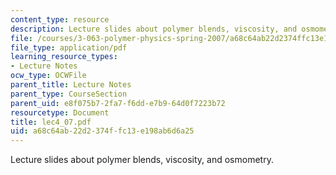 ```yaml
---
content_type: resource
description: Lecture slides about polymer blends, viscosity, and osmometry.
file: /courses/3-063-polymer-physics-spring-2007/a68c64ab22d2374ffc13e198ab6d6a25_lec4_07.pdf
file_type: application/pdf
learning_resource_types:
- Lecture Notes
ocw_type: OCWFile
parent_title: Lecture Notes
parent_type: CourseSection
parent_uid: e8f075b7-2fa7-f6dd-e7b9-64d0f7223b72
resourcetype: Document
title: lec4_07.pdf
uid: a68c64ab-22d2-374f-fc13-e198ab6d6a25
---
```

Lecture slides about polymer blends, viscosity, and osmometry.

